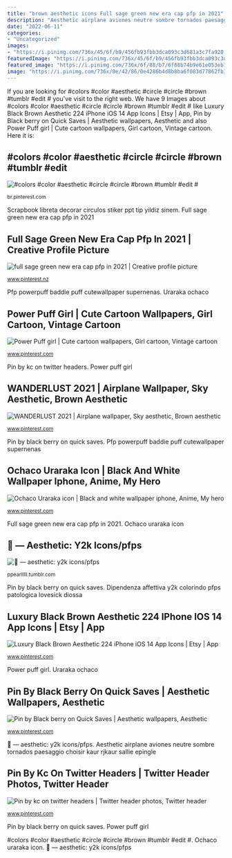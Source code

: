 ```yaml
---
title: "brown aesthetic icons Full sage green new era cap pfp in 2021"
description: "Aesthetic airplane aviones neutre sombre tornados paesaggio choisir kaur rjkaur sallie epingle"
date: "2022-06-11"
categories:
- "Uncategorized"
images:
- "https://i.pinimg.com/736x/45/6f/b9/456fb93fbb3dca093c3d681a3c7fa920.jpg"
featuredImage: "https://i.pinimg.com/736x/45/6f/b9/456fb93fbb3dca093c3d681a3c7fa920.jpg"
featured_image: "https://i.pinimg.com/736x/6f/88/b7/6f88b74b9e61e053eb1cd4d170e7d81e.jpg"
image: "https://i.pinimg.com/736x/0e/42/86/0e4286b4d8b8ba6f083d77862fb15e32.jpg"
---
```


If you are looking for #colors #color #aesthetic #circle #circle #brown #tumblr #edit # you've visit to the right web. We have 9 Images about #colors #color #aesthetic #circle #circle #brown #tumblr #edit # like Luxury Black Brown Aesthetic 224 iPhone iOS 14 App Icons | Etsy | App, Pin by Black berry on Quick Saves | Aesthetic wallpapers, Aesthetic and also Power Puff girl | Cute cartoon wallpapers, Girl cartoon, Vintage cartoon. Here it is:

## #colors #color #aesthetic #circle #circle #brown #tumblr #edit #

![#colors #color #aesthetic #circle #circle #brown #tumblr #edit #](https://i.pinimg.com/736x/0e/42/86/0e4286b4d8b8ba6f083d77862fb15e32.jpg "#colors #color #aesthetic #circle #circle #brown #tumblr #edit #")

<small>br.pinterest.com</small>

Scrapbook libreta decorar circulos stiker ppt tip yildiz sinem. Full sage green new era cap pfp in 2021

## Full Sage Green New Era Cap Pfp In 2021 | Creative Profile Picture

![full sage green new era cap pfp in 2021 | Creative profile picture](https://i.pinimg.com/736x/60/51/74/60517452842fcbade2818cf26bef00f1.jpg "Pin by kc on twitter headers")

<small>www.pinterest.nz</small>

Pfp powerpuff baddie puff cutewallpaper supernenas. Uraraka ochaco

## Power Puff Girl | Cute Cartoon Wallpapers, Girl Cartoon, Vintage Cartoon

![Power Puff girl | Cute cartoon wallpapers, Girl cartoon, Vintage cartoon](https://i.pinimg.com/736x/71/8a/7a/718a7aef8e3bd24efab0494904e4eae4.jpg "Power puff girl")

<small>www.pinterest.com</small>

Pin by kc on twitter headers. Power puff girl

## WANDERLUST 2021 | Airplane Wallpaper, Sky Aesthetic, Brown Aesthetic

![WANDERLUST 2021 | Airplane wallpaper, Sky aesthetic, Brown aesthetic](https://i.pinimg.com/originals/64/3f/5a/643f5a11f36b486f025378e3852a0329.jpg "Power puff girl")

<small>www.pinterest.com</small>

Pin by black berry on quick saves. Pfp powerpuff baddie puff cutewallpaper supernenas

## Ochaco Uraraka Icon | Black And White Wallpaper Iphone, Anime, My Hero

![Ochaco Uraraka icon | Black and white wallpaper iphone, Anime, My hero](https://i.pinimg.com/736x/45/6f/b9/456fb93fbb3dca093c3d681a3c7fa920.jpg "Aesthetic airplane aviones neutre sombre tornados paesaggio choisir kaur rjkaur sallie epingle")

<small>www.pinterest.com</small>

Full sage green new era cap pfp in 2021. Ochaco uraraka icon

## 🤍 — Aesthetic: Y2k Icons/pfps

![🤍 — aesthetic: y2k icons/pfps](https://64.media.tumblr.com/abd1beb111ba25c4a79c43b8e4da0425/a9ed941306e93e62-c2/s1280x1920/bdd9e9d0d72b5f220d85b03b7158952bd93fd852.jpg "Scrapbook libreta decorar circulos stiker ppt tip yildiz sinem")

<small>ppearlllll.tumblr.com</small>

Pin by black berry on quick saves. Dipendenza affettiva y2k colorindo pfps patologica lovesick diossa

## Luxury Black Brown Aesthetic 224 IPhone IOS 14 App Icons | Etsy | App

![Luxury Black Brown Aesthetic 224 iPhone iOS 14 App Icons | Etsy | App](https://i.pinimg.com/736x/da/d9/f2/dad9f268d3e01f46ed820fb032500f9b.jpg "Power puff girl")

<small>www.pinterest.com</small>

Power puff girl. Uraraka ochaco

## Pin By Black Berry On Quick Saves | Aesthetic Wallpapers, Aesthetic

![Pin by Black berry on Quick Saves | Aesthetic wallpapers, Aesthetic](https://i.pinimg.com/736x/6f/88/b7/6f88b74b9e61e053eb1cd4d170e7d81e.jpg "Scrapbook libreta decorar circulos stiker ppt tip yildiz sinem")

<small>www.pinterest.com</small>

🤍 — aesthetic: y2k icons/pfps. Aesthetic airplane aviones neutre sombre tornados paesaggio choisir kaur rjkaur sallie epingle

## Pin By Kc On Twitter Headers | Twitter Header Photos, Twitter Header

![Pin by kc on twitter headers | Twitter header photos, Twitter header](https://i.pinimg.com/736x/a8/51/27/a851276200d60d76d35edd8685629380.jpg "Pin by black berry on quick saves")

<small>www.pinterest.com</small>

Pin by black berry on quick saves. Power puff girl

#colors #color #aesthetic #circle #circle #brown #tumblr #edit #. Ochaco uraraka icon. 🤍 — aesthetic: y2k icons/pfps
